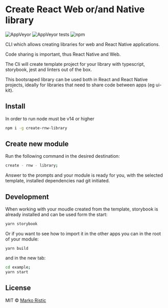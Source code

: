 # Create React Web or/and Native library

![AppVeyor](https://img.shields.io/appveyor/build/mr-ristic/create-rnw-library)
![AppVeyor tests](https://img.shields.io/appveyor/tests/mr-ristic/create-rnw-library)
![npm](https://img.shields.io/npm/v/create-rnw-library)

CLI which allows creating libraries for web and React Native applications.

Code sharing is important, thus React Native and Web.

The Cli will create template project for your library with typescript, storybook, jest and linters out of the box.

This bootsraped library can be used both in React and React Native projects, ideally for libraries that need to share code between apps (eg ui-kit).

## Install

In order to run node must be v14 or higher

```bash
npm i -g create-rnw-library
```

## Create new module

Run the following command in the desired destination:

```bash
create - rnw - library;
```

Answer to the prompts and your module is ready for you, with the selected template, installed dependencies nad git initiated.

## Development

When working with your moudle created from the template, storybook is already installed and can be used form the start:

```bash
yarn storybook
```

Or if you want to see how to import it in the other apps you can in the root of your module:

```javascirpt
yarn build
```

and in the new tab:

```bash
cd example;
yarn start
```

## License

MIT © [Marko Ristic](https://github.com/mr-ristic)
